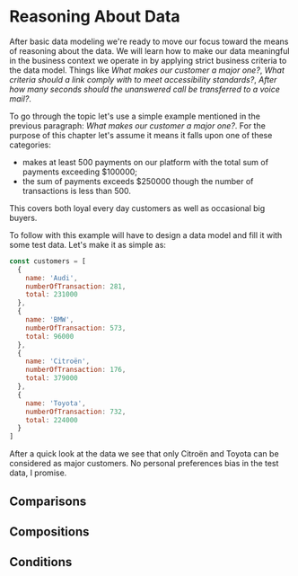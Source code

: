 # Reasoning About Data
After basic data modeling we're ready to move our focus toward the means of reasoning about the data. We will learn how to make our data meaningful in the business context we operate in by applying strict business criteria to the data model. Things like _What makes our customer a major one?_, _What criteria should a link comply with to meet accessibility standards?_, _After how many seconds should the unanswered call be transferred to a voice mail?_.

To go through the topic let's use a simple example mentioned in the previous paragraph: _What makes our customer a major one?_. For the purpose of this chapter let's assume it means it falls upon one of these categories:

 * makes at least 500 payments on our platform with the total sum of payments exceeding $100000;
 * the sum of payments exceeds $250000 though the number of transactions is less than 500.

This covers both loyal every day customers as well as occasional big buyers.

To follow with this example will have to design a data model and fill it with some test data. Let's make it as simple as:

```javascript
const customers = [
  {
    name: 'Audi',
    numberOfTransaction: 281,
    total: 231000
  },
  {
    name: 'BMW',
    numberOfTransaction: 573,
    total: 96000
  },
  {
    name: 'Citroën',
    numberOfTransaction: 176,
    total: 379000
  },
  {
    name: 'Toyota',
    numberOfTransaction: 732,
    total: 224000
  }
]
```

After a quick look at the data we see that only Citroën and Toyota can be considered as major customers. No personal preferences bias in the test data, I promise.

## Comparisons

## Compositions

## Conditions
